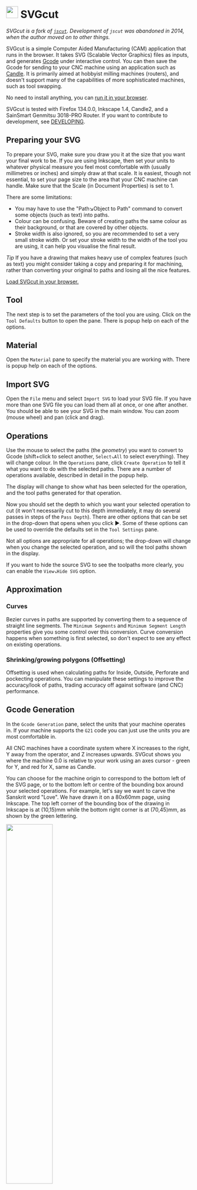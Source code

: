 # <img src="/images/logo.svg" style="display:inline;width:32px;height:32px" /> SVGcut

<em>SVGcut is a fork of [`jscut`](https://github.com/tbfleming/jscut).
Development of `jscut` was abandoned in 2014, when the author moved on to other things.</em>

SVGcut is a simple Computer Aided Manufacturing (CAM) application that
runs in the browser. It takes SVG (Scalable Vector Graphics) files as
inputs, and generates [Gcode](https://en.wikipedia.org/wiki/G-code) under interactive control. You can then
save the Gcode for sending to your CNC machine using an application
such as [Candle](https://github.com/Denvi/Candle). It is primarily
aimed at hobbyist milling machines (routers), and doesn't support many
of the capabilities of more sophisticated machines, such as tool
swapping.

No need to install anything, you can
[run it in your browser](https://cdot.github.io/SVGcut/app.html).

SVGcut is tested with Firefox 134.0.0, Inkscape 1.4, Candle2, and a
SainSmart Genmitsu 3018-PRO Router. If you want to contribute to
development, see [DEVELOPING](DEVELOPING.md).

## Preparing your SVG

To prepare your SVG, make sure you draw you it at the size that you want your
final work to be. If you are using Inkscape, then set your units to
whatever physical measure you feel most comfortable with (usually
millimetres or inches) and simply draw at that scale. It is easiest,
though not essential, to set your page size to the area that your CNC
machine can handle. Make sure that the Scale (in Document Properties)
is set to 1.

There are some limitations:
- You may have to use the "Path↘Object to Path" command to convert some objects (such as text) into paths.
- Colour can be confusing. Beware of creating paths the same colour as their background, or that are covered by other objects.
- Stroke width is also ignored, so you are recommended to set a very small stroke width. Or set your stroke width to the width of the tool you are using, it can help you visualise the final result.

*Tip* If you have a drawing that makes heavy use of complex features
(such as text) you might consider taking a copy and preparing it for
machining, rather than converting your original to paths and losing
all the nice features.

<a href="https://cdot.github.io/SVGcut/app.html" target="_blank">Load SVGcut in your browser.</a>

## Tool

The next step is to set the parameters of the tool you are
using. Click on the `Tool Defaults` button to open the
pane. There is popup help on each of the options.

## Material

Open the `Material` pane to specify the material you are working
with. There is popup help on each of the options.

## Import SVG

Open the `File` menu and select `Import SVG` to load your SVG
file. If you have more than one SVG file you can load them all at
once, or one after another. You should be able to see your SVG in the main
window. You can zoom (mouse wheel) and pan (click and drag).

## Operations

Use the mouse to select the paths (the _geometry_) you want to convert
to Gcode (shift+click to select another, `Select↘All` to select everything).
They will change colour. In the `Operations` pane,
click `Create Operation` to tell it what you want to do with the
selected paths. There are a number of operations available, described
in detail in the popup help.

The display will change to show what has been selected for
the operation, and the tool paths generated for that operation.

Now you should set the depth to which you want your selected operation
to cut (it won't necessarily cut to this depth immediately, it may do
several passes in steps of the `Pass Depth`). There are other options
that can be set in the drop-down that opens when you click ▶. Some of these
options can be used to override the defaults set in the `Tool Settings` pane.

Not all options are appropriate for all operations; the drop-down will
change when you change the selected operation, and so will the tool
paths shown in the display.

If you want to hide the source SVG to see
the toolpaths more clearly, you can enable the `View↘Hide SVG`
option.

## Approximation

### Curves
Bezier curves in paths are supported by converting them to a sequence
of straight line segments. The `Minimum Segments` and `Minimum Segment Length`
properties give you some control over this conversion.
Curve conversion happens when something is first selected, so don't expect
to see any effect on existing operations.

### Shrinking/growing polygons (Offsetting)
Offsetting is used when calculating paths for Inside, Outside, Perforate and pockecting operations. You can manipulate these settings to improve the accuracy/look of paths, trading accuracy off against software (and CNC) performance.

## Gcode Generation

In the `Gcode Generation` pane, select the units that your machine
operates in. If your machine supports the `G21` code you can just use
the units you are most comfortable in.

All CNC machines have a coordinate system where X increases to the right,
Y away from the operator, and Z increases upwards. SVGcut shows you where
the machine 0.0 is relative to your work using an axes cursor - green
for Y, and red for X, same as Candle.

You can choose for the machine origin to correspond to the bottom left
of the SVG page, or to the bottom left or centre of the bounding box
around your selected operations. For example, let's say we want to
carve the Sanskrit word "Love". We have drawn it on a 80x60mm page,
using Inkscape.  The top left corner of the bounding box of the
drawing in Inkscape is at (10,15)mm while the bottom right corner is
at (70,45)mm, as shown by the green lettering.

<img src="/images/coords.svg" style="width:50%;height: auto"></img>

When we load up SVGcut and generate Gcode for this drawing with the
`Origin` set to `SVG Page`, then the lower left corner of the SVG page
becomes machine (0,0) and the lower left corner of the bounding box
will be at machine (10,15), as shown by the orange letters.

If we now switch the origin to `Bounding Box`, then the lower left
corner of the bounding box becomes machine (0,0), and the top right is
(60,30), as shown by the magenta letters.

If the origin is set to `Centre` then the centre of the bounding box
will be machine (0,0) while the bottom left corner will be at
(-30,-15).

As well as the "SVG page", "Bounding box", and "Centre", origins, you
can also add an additional offset to the origin. For
example, if you want to move the machine origin several times and
repeat the same cut.

## Previewing the Gcode

### Simulator

At any point you can preview the Gcode using the `View↘Simulation` menu. This
really is a Gcode simulator; it reloads the generated Gcode, and
displays the paths the tool will follow. Previewing is a good idea, as
it can help you pick up on cases where the tool diameter is too great
to cut an acute angle.

### Code preview

You can also use the `View↘Gcode` menu item to open a text view on the Gcode.

## Saving the Gcode

Once you are happy with the Gcode, save it to a file using the `File↘Save Gcode` menu. You can call it what you want, though if you use the
extension `.nc` it will be easier to find in Candle.

# Projects

The `File` menu lets you save and reload projects. You can save in
a file, or in the browser.

Projects can get quite big, and the browser has limited storage space,
so keep the browser for templates and store project files to disc.

## Templates
When you start up the app for the first time, it starts up with a
number of defaults, many of which you will probably change to suit
your own machine. You can save your new defaults for use in other
projects by selecting `Template only` when you save your project. If
you save a template called `defaults` in the browser, it will
automatically be loaded whenever you start up. You might have a number
of different tool configurations; you can save them the same way,
giving them meaningful names.

# Holding Tabs

To use
[holding tabs](https://www.axyz.com/technical-tip-of-the-week-when-to-use-holding-tabs/)
you have to draw paths in your SVG where you want the tabs to be. In
SVGcut, select these paths and use `Create Tabs` on the `Holding Tabs` pane to
specify them as tabs. When the cutter passes over these areas, it will
be limited to cutting to the depth you specify.

# Help
If you are unsure what any option does, just click the &#9432; symbol
next to the option and help will appear.

# Relationship to `jscut`

SVGcut is a fork of
[Todd Fleming's `jscut`](https://github.com/tbfleming/jscut).
Development of `jscut` stopped some years ago, leaving a number
of pull requests and issues unaddressed. SVGcut has fixes for some of
these, and more.
+ Support for saving and loading projects
+ Open paths (polylines) as well as closed (polygons)
+ Support for most of SVG
+ Cleaner selection
+ Zoom and pan
+ Easier to work with XY origins
+ Perforate operation
+ Raster pocket operation
+ Drill operation (for PCBs)
+ Per-operation overrides of some tool settings
+ Gcode text preview
+ Extensive newbie documentation

Some features of `jscut` have been disabled/removed. This may be because
they are deemed too esoteric, or the (undocumented) code was too
complex to reverse engineer, for limited end-user value.
- VPocket
- [Chilipeppr](http://www.chilipeppr.com/)
- [Google Drive](https://drive.google.com/)
- [Dropbox](https://www.dropbox.com/)
- [Github gists](https://gist.github.com/)
- The undocumented API

# LICENSE & COPYRIGHT

Todd Fleming is recognised as author of all his code, even where it has
been extensively rewritten. Because `jscut` is GPL, so is SVGcut.

+ Copyright 2014 Todd Fleming
+ Copyright 2024-2025 Crawford Currie

SVGcut is free software: you can redistribute it and/or modify it
under the terms of the GNU General Public License as published by the
Free Software Foundation, either version 3 of the License, or (at your
option) any later version.

SVGcut is distributed in the hope that it will be useful, but WITHOUT
ANY WARRANTY; without even the implied warranty of MERCHANTABILITY or
FITNESS FOR A PARTICULAR PURPOSE.  See the GNU General Public License
for more details.

You should have received a copy of the GNU General Public License
along with SVGcut. If not, see <http://www.gnu.org/licenses/>.
